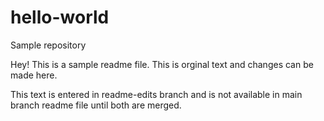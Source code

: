 # hello-world
Sample repository

Hey! This is a sample readme file.
This is orginal text and changes can be made here.

This text is entered in readme-edits branch and 
is not available in main branch readme file until both are merged.

